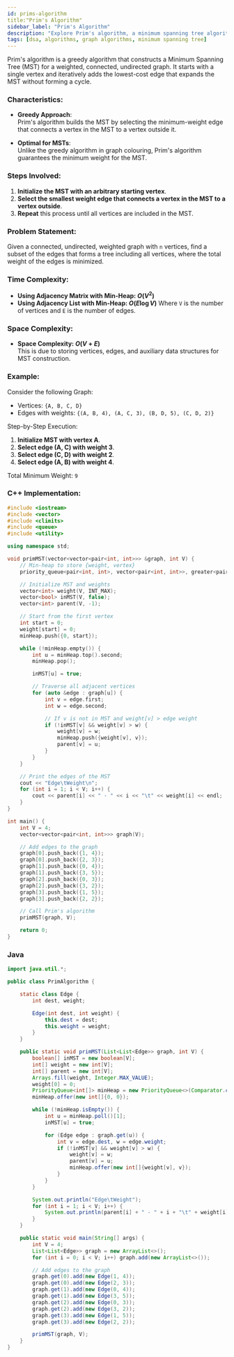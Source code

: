 ```yaml
---
id: prims-algorithm  
title:"Prim's Algorithm" 
sidebar_label: "Prim's Algorithm"
description: "Explore Prim's algorithm, a minimum spanning tree algorithm that starts with a single vertex and expands the MST one edge at a time."
tags: [dsa, algorithms, graph algorithms, minimum spanning tree]
---
```


Prim's algorithm is a greedy algorithm that constructs a Minimum Spanning Tree (MST) for a weighted, connected, undirected graph. It starts with a single vertex and iteratively adds the lowest-cost edge that expands the MST without forming a cycle.

<Ads />

### Characteristics:
- **Greedy Approach**:  
  Prim's algorithm builds the MST by selecting the minimum-weight edge that connects a vertex in the MST to a vertex outside it.

- **Optimal for MSTs**:  
  Unlike the greedy algorithm in graph colouring, Prim's algorithm guarantees the minimum weight for the MST.

### Steps Involved:
1. **Initialize the MST with an arbitrary starting vertex**.
2. **Select the smallest weight edge that connects a vertex in the MST to a vertex outside**.
3. **Repeat** this process until all vertices are included in the MST.

<Ads />

### Problem Statement:
Given a connected, undirected, weighted graph with `n` vertices, find a subset of the edges that forms a tree including all vertices, where the total weight of the edges is minimized.

### Time Complexity:
- **Using Adjacency Matrix with Min-Heap: $O(V^2)$**
- **Using Adjacency List with Min-Heap: $O(E \log V)$**
  Where `V` is the number of vertices and `E` is the number of edges.

### Space Complexity:
- **Space Complexity: $O(V + E)$**  
  This is due to storing vertices, edges, and auxiliary data structures for MST construction.

<Ads />

### Example:
Consider the following Graph:
- Vertices: `{A, B, C, D}`
- Edges with weights: `{(A, B, 4), (A, C, 3), (B, D, 5), (C, D, 2)}`

Step-by-Step Execution:

1. **Initialize MST with vertex A**.
2. **Select edge (A, C) with weight 3**.
3. **Select edge (C, D) with weight 2**.
4. **Select edge (A, B) with weight 4**.

Total Minimum Weight: `9`

### C++ Implementation:

```cpp
#include <iostream>
#include <vector>
#include <climits>
#include <queue>
#include <utility>

using namespace std;

void primMST(vector<vector<pair<int, int>>> &graph, int V) {
    // Min-heap to store {weight, vertex}
    priority_queue<pair<int, int>, vector<pair<int, int>>, greater<pair<int, int>>> minHeap;

    // Initialize MST and weights
    vector<int> weight(V, INT_MAX);
    vector<bool> inMST(V, false);
    vector<int> parent(V, -1);

    // Start from the first vertex
    int start = 0;
    weight[start] = 0;
    minHeap.push({0, start});

    while (!minHeap.empty()) {
        int u = minHeap.top().second;
        minHeap.pop();

        inMST[u] = true;

        // Traverse all adjacent vertices
        for (auto &edge : graph[u]) {
            int v = edge.first;
            int w = edge.second;

            // If v is not in MST and weight[v] > edge weight
            if (!inMST[v] && weight[v] > w) {
                weight[v] = w;
                minHeap.push({weight[v], v});
                parent[v] = u;
            }
        }
    }

    // Print the edges of the MST
    cout << "Edge\tWeight\n";
    for (int i = 1; i < V; i++) {
        cout << parent[i] << " - " << i << "\t" << weight[i] << endl;
    }
}

int main() {
    int V = 4;
    vector<vector<pair<int, int>>> graph(V);

    // Add edges to the graph
    graph[0].push_back({1, 4});
    graph[0].push_back({2, 3});
    graph[1].push_back({0, 4});
    graph[1].push_back({3, 5});
    graph[2].push_back({0, 3});
    graph[2].push_back({3, 2});
    graph[3].push_back({1, 5});
    graph[3].push_back({2, 2});

    // Call Prim's algorithm
    primMST(graph, V);

    return 0;
}
```

### Java

```java
import java.util.*;

public class PrimAlgorithm {

    static class Edge {
        int dest, weight;

        Edge(int dest, int weight) {
            this.dest = dest;
            this.weight = weight;
        }
    }

    public static void primMST(List<List<Edge>> graph, int V) {
        boolean[] inMST = new boolean[V];
        int[] weight = new int[V];
        int[] parent = new int[V];
        Arrays.fill(weight, Integer.MAX_VALUE);
        weight[0] = 0;
        PriorityQueue<int[]> minHeap = new PriorityQueue<>(Comparator.comparingInt(a -> a[0]));
        minHeap.offer(new int[]{0, 0});

        while (!minHeap.isEmpty()) {
            int u = minHeap.poll()[1];
            inMST[u] = true;

            for (Edge edge : graph.get(u)) {
                int v = edge.dest, w = edge.weight;
                if (!inMST[v] && weight[v] > w) {
                    weight[v] = w;
                    parent[v] = u;
                    minHeap.offer(new int[]{weight[v], v});
                }
            }
        }

        System.out.println("Edge\tWeight");
        for (int i = 1; i < V; i++) {
            System.out.println(parent[i] + " - " + i + "\t" + weight[i]);
        }
    }

    public static void main(String[] args) {
        int V = 4;
        List<List<Edge>> graph = new ArrayList<>();
        for (int i = 0; i < V; i++) graph.add(new ArrayList<>());

        // Add edges to the graph
        graph.get(0).add(new Edge(1, 4));
        graph.get(0).add(new Edge(2, 3));
        graph.get(1).add(new Edge(0, 4));
        graph.get(1).add(new Edge(3, 5));
        graph.get(2).add(new Edge(0, 3));
        graph.get(2).add(new Edge(3, 2));
        graph.get(3).add(new Edge(1, 5));
        graph.get(3).add(new Edge(2, 2));

        primMST(graph, V);
    }
}
```
